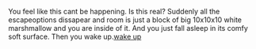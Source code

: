 You feel like this cant be happening. Is this real? Suddenly all the 
escapeoptions dissapear and room is just a block of big 10x10x10 white
marshmallow and you are inside of it. And you just fall asleep in its 
comfy soft surface. Then you wake up.[wake up](../../../../../../marshmallow.md)
